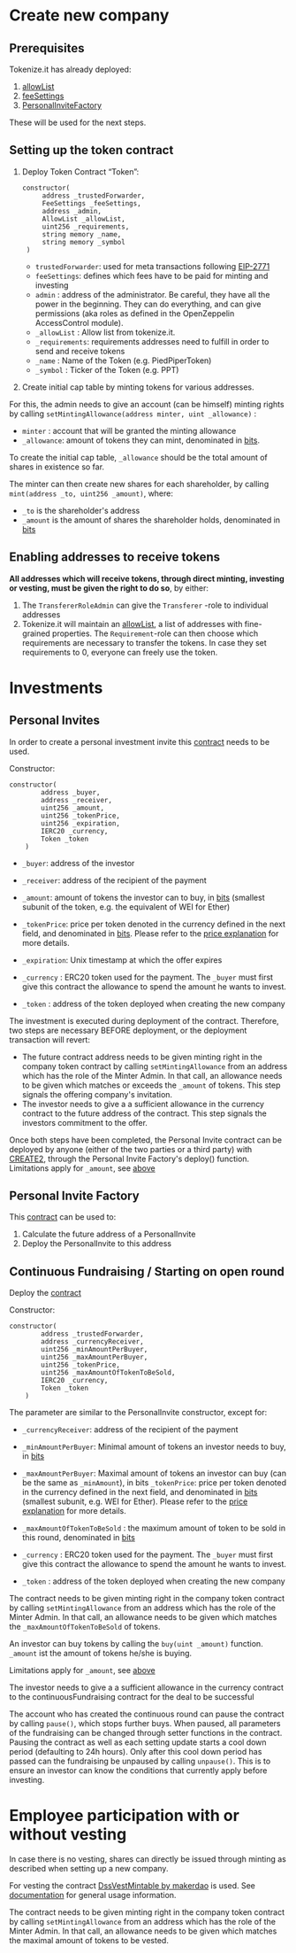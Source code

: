 # Create new company

## Prerequisites

Tokenize.it has already deployed:

1. [allowList](../contracts/AllowList.sol)
2. [feeSettings](../contracts/FeeSettings.sol)
3. [PersonalInviteFactory](../contracts/PersonalInviteFactory.sol)

These will be used for the next steps.

## Setting up the token contract

1. Deploy Token Contract “Token”:

   ```solidity
   constructor(
        address _trustedForwarder,
        FeeSettings _feeSettings,
        address _admin,
        AllowList _allowList,
        uint256 _requirements,
        string memory _name,
        string memory _symbol
    )
   ```

   - `trustedForwarder`: used for meta transactions following [EIP-2771](https://eips.ethereum.org/EIPS/eip-2771)
   - `feeSettings`: defines which fees have to be paid for minting and investing
   - `admin` : address of the administrator. Be careful, they have all the power in the beginning. They can do everything, and can give permissions (aka roles as defined in the OpenZeppelin AccessControl module).
   - `_allowList` : Allow list from tokenize.it.
   - `_requirements`: requirements addresses need to fulfill in order to send and receive tokens
   - `_name` : Name of the Token (e.g. PiedPiperToken)
   - `_symbol` : Ticker of the Token (e.g. PPT)

2. Create initial cap table by minting tokens for various addresses.

For this, the admin needs to give an account (can be himself) minting rights by calling `setMintingAllowance(address minter, uint _allowance)` :

- `minter` : account that will be granted the minting allowance
- `_allowance`: amount of tokens they can mint, denominated in [bits](https://docs.openzeppelin.com/contracts/2.x/crowdsales#crowdsale-rate).

To create the initial cap table, `_allowance` should be the total amount of shares in existence so far.

The minter can then create new shares for each shareholder, by calling `mint(address _to, uint256 _amount)`, where:

- `_to` is the shareholder's address
- `_amount` is the amount of shares the shareholder holds, denominated in [bits](https://docs.openzeppelin.com/contracts/2.x/crowdsales#crowdsale-rate)

## Enabling addresses to receive tokens

**All addresses which will receive tokens, through direct minting, investing or vesting, must be given the right to do so**, by either:

1. The `TransfererRoleAdmin` can give the `Transferer` -role to individual addresses
2. Tokenize.it will maintain an [allowList](../contracts/AllowList.sol), a list of addresses with fine-grained properties. The `Requirement`-role can then choose which requirements are necessary to transfer the tokens. In case they set requirements to 0, everyone can freely use the token.

# Investments

## Personal Invites

In order to create a personal investment invite this [contract](../contracts/PersonalInvite.sol) needs to be used.

Constructor:

```solidity
constructor(
        address _buyer,
        address _receiver,
        uint256 _amount,
        uint256 _tokenPrice,
        uint256 _expiration,
        IERC20 _currency,
        Token _token
    )
```

- `_buyer`: address of the investor

- `_receiver`: address of the recipient of the payment
- `_amount`: amount of tokens the investor can to buy, in [bits](https://docs.openzeppelin.com/contracts/2.x/crowdsales#crowdsale-rate) (smallest subunit of the token, e.g. the equivalent of WEI for Ether)
- `_tokenPrice`: price per token denoted in the currency defined in the next field, and denominated in [bits](https://docs.openzeppelin.com/contracts/2.x/crowdsales#crowdsale-rate). Please refer to the [price explanation](price.md) for more details.

- `_expiration`: Unix timestamp at which the offer expires

- `_currency` : ERC20 token used for the payment. The `_buyer` must first give this contract the allowance to spend the amount he wants to invest.

- `_token` : address of the token deployed when creating the new company

The investment is executed during deployment of the contract. Therefore, two steps are necessary BEFORE deployment, or the deployment transaction will revert:

- The future contract address needs to be given minting right in the company token contract by calling `setMintingAllowance` from an address which has the role of the Minter Admin. In that call, an allowance needs to be given which matches or exceeds the `_amount` of tokens. This step signals the offering company's invitation.
- The investor needs to give a a sufficient allowance in the currency contract to the future address of the contract. This step signals the investors commitment to the offer.

Once both steps have been completed, the Personal Invite contract can be deployed by anyone (either of the two parties or a third party) with [CREATE2](https://docs.openzeppelin.com/cli/2.8/deploying-with-create2), through the Personal Invite Factory's deploy() function.
Limitations apply for `_amount`, see [above](###-Limitations-for-acceptable-amounts)

## Personal Invite Factory

This [contract](../contracts/PersonalInviteFactory.sol) can be used to:

1. Calculate the future address of a PersonalInvite
2. Deploy the PersonalInvite to this address

## Continuous Fundraising / Starting on open round

Deploy the [contract](../contracts/ContinuousFundraising.sol)

Constructor:

```solidity
constructor(
        address _trustedForwarder,
        address _currencyReceiver,
        uint256 _minAmountPerBuyer,
        uint256 _maxAmountPerBuyer,
        uint256 _tokenPrice,
        uint256 _maxAmountOfTokenToBeSold,
        IERC20 _currency,
        Token _token
    )
```

The parameter are similar to the PersonalInvite constructor, except for:

- `_currencyReceiver`: address of the recipient of the payment
- `_minAmountPerBuyer`: Minimal amount of tokens an investor needs to buy, in [bits](https://docs.openzeppelin.com/contracts/2.x/crowdsales#crowdsale-rate)

- `_maxAmountPerBuyer`: Maximal amount of tokens an investor can buy (can be the same as `_minAmount`), in bits
  `_tokenPrice`: price per token denoted in the currency defined in the next field, and denominated in [bits](https://docs.openzeppelin.com/contracts/2.x/crowdsales#crowdsale-rate) (smallest subunit, e.g. WEI for Ether). Please refer to the [price explanation](price.md) for more details.

- `_maxAmountOfTokenToBeSold` : the maximum amount of token to be sold in this round, denominated in [bits](https://docs.openzeppelin.com/contracts/2.x/crowdsales#crowdsale-rate)

- `_currency` : ERC20 token used for the payment. The `_buyer` must first give this contract the allowance to spend the amount he wants to invest.

- `_token` : address of the token deployed when creating the new company

The contract needs to be given minting right in the company token contract by calling `setMintingAllowance` from an address which has the role of the Minter Admin. In that call, an allowance needs to be given which matches the `_maxAmountOfTokenToBeSold` of tokens.

An investor can buy tokens by calling the `buy(uint _amount)` function.
`_amount` ist the amount of tokens he/she is buying.

Limitations apply for `_amount`, see [above](###-Limitations-for-acceptable-amounts)

The investor needs to give a a sufficient allowance in the currency contract to the continuousFundraising contract for the deal to be successful

The account who has created the continuous round can pause the contract by calling `pause()`, which stops further buys. When paused, all parameters of the fundraising can be changed through setter functions in the contract. Pausing the contract as well as each setting update starts a cool down period (defaulting to 24h hours). Only after this cool down period has passed can the fundraising be unpaused by calling `unpause()`. This is to ensure an investor can know the conditions that currently apply before investing.

# Employee participation with or without vesting

In case there is no vesting, shares can directly be issued through minting as described when setting up a new company.

For vesting the contract [DssVestMintable by makerdao](https://github.com/makerdao/dss-vest/blob/master/src/DssVest.sol) is used. See [documentation](https://github.com/makerdao/dss-vest) for general usage information.

The contract needs to be given minting right in the company token contract by calling `setMintingAllowance` from an address which has the role of the Minter Admin. In that call, an allowance needs to be given which matches the maximal amount of tokens to be vested.
